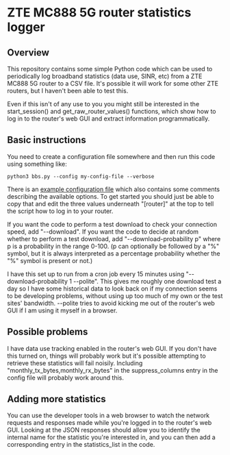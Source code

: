 # ZTE MC888 5G router statistics logger

## Overview

This repository contains some simple Python code which can be used to periodically log broadband statistics (data use, SINR, etc) from a ZTE MC888 5G router to a CSV file. It's possible it will work for some other ZTE routers, but I haven't been able to test this.

Even if this isn't of any use to you you might still be interested in the start_session() and get_raw_router_values() functions, which show how to log in to the router's web GUI and extract information programmatically.

## Basic instructions

You need to create a configuration file somewhere and then run this code using something like:

```
python3 bbs.py --config my-config-file --verbose
```

There is an [example configuration file](bbsrc.example) which also contains some comments describing the available options. To get started you should just be able to copy that and edit the three values underneath "[router]" at the top to tell the script how to log in to your router.

If you want the code to perform a test download to check your connection speed, add "--download". If you want the code to decide at random whether to perform a test download, add "--download-probability p" where p is a probability in the range 0-100. (p can optionally be followed by a "%" symbol, but it is always interpreted as a percentage probability whether the "%" symbol is present or not.)

I have this set up to run from a cron job every 15 minutes using "--download-probability 1 --polite". This gives me roughly one download test a day so I have some historical data to look back on if my connection seems to be developing problems, without using up too much of my own or the test sites' bandwidth. --polite tries to avoid kicking me out of the router's web GUI if I am using it myself in a browser.

## Possible problems

I have data use tracking enabled in the router's web GUI. If you don't have this turned on, things will probably work but it's possible attempting to retrieve these statistics will fail noisily. Including "monthly_tx_bytes,monthly_rx_bytes" in the suppress_columns entry in the config file will probably work around this.

## Adding more statistics

You can use the developer tools in a web browser to watch the network requests and responses made while you're logged in to the router's web GUI. Looking at the JSON responses should allow you to identify the internal name for the statistic you're interested in, and you can then add a corresponding entry in the statistics_list in the code.
